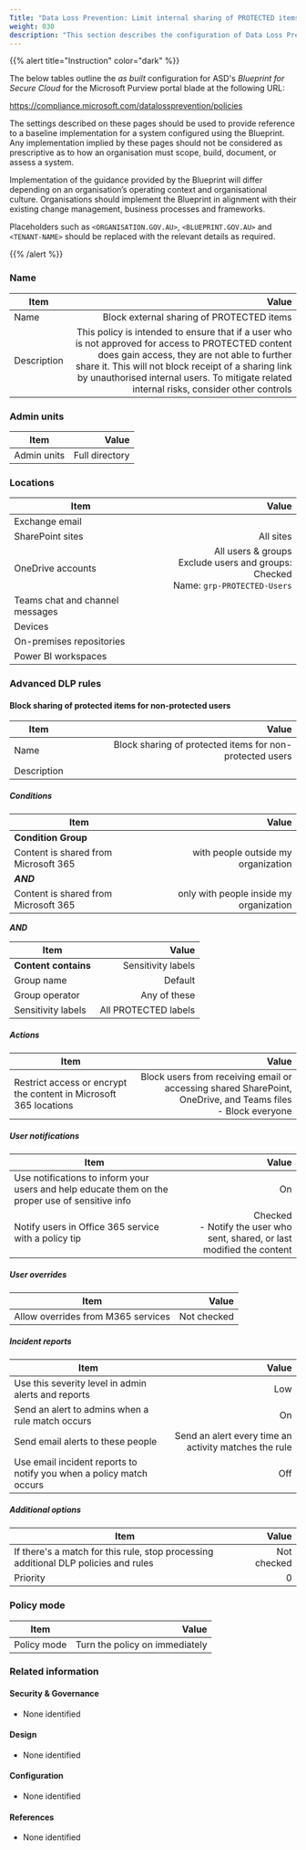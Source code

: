 ```yaml
---
Title: "Data Loss Prevention: Limit internal sharing of PROTECTED items"
weight: 030
description: "This section describes the configuration of Data Loss Prevention (DLP) policies within Microsoft Purview associated with systems built according to guidance in ASD's Blueprint for Secure Cloud."
---
```


{{% alert title="Instruction" color="dark" %}}
 
The below tables outline the *as built* configuration for ASD's *Blueprint for Secure Cloud* for the Microsoft Purview portal blade at the following URL: 
 
https://compliance.microsoft.com/datalossprevention/policies
 
The settings described on these pages should be used to provide reference to a baseline implementation for a system configured using the Blueprint. Any implementation implied by these pages should not be considered as prescriptive as to how an organisation must scope, build, document, or assess a system.

Implementation of the guidance provided by the Blueprint will differ depending on an organisation’s operating context and organisational culture. Organisations should implement the Blueprint in alignment with their existing change management, business processes and frameworks.

Placeholders such as `<ORGANISATION.GOV.AU>`, `<BLUEPRINT.GOV.AU>` and `<TENANT-NAME>` should be replaced with the relevant details as required.
 
{{% /alert %}}

### Name

| Item        |                                                                                                                                                                                                                                                                                                   Value |
| ----------- | ------------------------------------------------------------------------------------------------------------------------------------------------------------------------------------------------------------------------------------------------------------------------------------------------------: |
| Name        |                                                                                                                                                                                                                                                               Block external sharing of PROTECTED items |
| Description | This policy is intended to ensure that if a user who is not approved for access to PROTECTED content does gain access, they are not able to further share it. This will not block receipt of a sharing link by unauthorised internal users. To mitigate related internal risks, consider other controls |

### Admin units

| Item        |          Value |
| ----------- | -------------: |
| Admin units | Full directory |

### Locations 

| Item                            |                                                                                  Value |
| ------------------------------- | -------------------------------------------------------------------------------------: |
| Exchange email                  |                                                                                        |
| SharePoint sites                |                                                                              All sites |
| OneDrive accounts               | All users & groups<br>Exclude users and groups: Checked<br>Name: `grp-PROTECTED-Users` |
| Teams chat and channel messages |                                                                                        |
| Devices                         |                                                                                        |
| On-premises repositories        |                                                                                        |
| Power BI workspaces             |                                                                                        |

### Advanced DLP rules

#### Block sharing of protected items for non-protected users

| Item        |                                                    Value |
| ----------- | -------------------------------------------------------: |
| Name        | Block sharing of protected items for non-protected users |
| Description |                                                          |

##### Conditions

| Item                                 |                                   Value |
| ------------------------------------ | --------------------------------------: |
| **Condition Group**                  |                                         |
| Content is shared from Microsoft 365 |     with people outside my organization |
| ***AND***                            |                                         |
| Content is shared from Microsoft 365 | only with people inside my organization |

***AND***

| Item                                 |                                   Value |
| ------------------------------------ | --------------------------------------: |
| **Content contains**                 |                      Sensitivity labels |
| Group name                           |                                 Default |
| Group operator                       |                            Any of these |
| Sensitivity labels                   |                    All PROTECTED labels |

##### Actions

| Item                                                              |                                                                                                          Value |
| ----------------------------------------------------------------- | -------------------------------------------------------------------------------------------------------------: |
| Restrict access or encrypt the content in Microsoft 365 locations | Block users from receiving email or accessing shared SharePoint, OneDrive, and Teams files<br>- Block everyone |

##### User notifications 

| Item                                                                                             |                                                                       Value |
| ------------------------------------------------------------------------------------------------ | --------------------------------------------------------------------------: |
| Use notifications to inform your users and help educate them on the proper use of sensitive info |                                                                          On |
| Notify users in Office 365 service with a policy tip                                             | Checked<br>- Notify the user who sent, shared, or last modified the content |

##### User overrides

| Item                               |       Value |
| ---------------------------------- | ----------: |
| Allow overrides from M365 services | Not checked |

##### Incident reports

| Item                                                                |                                                 Value |
| ------------------------------------------------------------------- | ----------------------------------------------------: |
| Use this severity level in admin alerts and reports                 |                                                   Low |
| Send an alert to admins when a rule match occurs                    |                                                    On |
| Send email alerts to these people                                   | Send an alert every time an activity matches the rule |
| Use email incident reports to notify you when a policy match occurs |                                                   Off |

##### Additional options

| Item                                                                                |       Value |
| ----------------------------------------------------------------------------------- | ----------: |
| If there's a match for this rule, stop processing additional DLP policies and rules | Not checked |
| Priority                                                                            |           0 |

### Policy mode

| Item        |                          Value |
| ----------- | -----------------------------: |
| Policy mode | Turn the policy on immediately |

### Related information

#### Security & Governance

* None identified
  
#### Design

* None identified
  
#### Configuration

* None identified

#### References

* None identified
